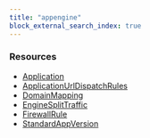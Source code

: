 ```yaml
---
title: "appengine"
block_external_search_index: true
---
```


<!-- WARNING: this file was generated by Pulumi Docs Generator. -->
<!-- Do not edit by hand unless you're certain you know what you are doing! -->

<style>
  table td p { margin-top: 0; margin-bottom: 0; }
</style>

<h3>Resources</h3>
<ul class="api">
    <li><a href="application"><span class="symbol resource"></span>Application</a></li>
    <li><a href="applicationurldispatchrules"><span class="symbol resource"></span>ApplicationUrlDispatchRules</a></li>
    <li><a href="domainmapping"><span class="symbol resource"></span>DomainMapping</a></li>
    <li><a href="enginesplittraffic"><span class="symbol resource"></span>EngineSplitTraffic</a></li>
    <li><a href="firewallrule"><span class="symbol resource"></span>FirewallRule</a></li>
    <li><a href="standardappversion"><span class="symbol resource"></span>StandardAppVersion</a></li>
</ul>

